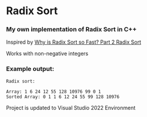 Radix Sort
==========

### My own implementation of Radix Sort in C++

Inspired by [Why is Radix Sort so Fast? Part 2 Radix Sort](https://youtu.be/ujb2CIWE8zY)

Works with non-negative integers

### Example output:

```
Radix sort:

Array: 1 6 24 12 55 128 10976 99 0 1
Sorted Array: 0 1 1 6 12 24 55 99 128 10976
```

Project is updated to Visual Studio 2022 Environment
